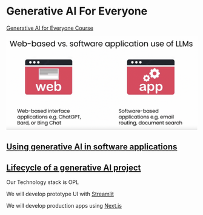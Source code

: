 # Generative AI For Everyone

[Generative AI for Everyone Course](https://www.deeplearning.ai/courses/generative-ai-for-everyone/)

![software app](app.png)

## [Using generative AI in software applications](https://www.coursera.org/learn/generative-ai-for-everyone/lecture/LfGc4/using-generative-ai-in-software-applications)

## [Lifecycle of a generative AI project](https://www.coursera.org/learn/generative-ai-for-everyone/lecture/t2aQM/lifecycle-of-a-generative-ai-project)

Our Technology stack is OPL

We will develop prototype UI with [Streamlit](https://streamlit.io/)

We will develop production apps using [Next.js](https://vercel.com/templates/next.js/langchain-starter)